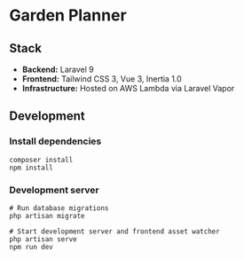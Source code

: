 # Garden Planner

## Stack

* **Backend:** Laravel 9
* **Frontend:** Tailwind CSS 3, Vue 3, Inertia 1.0
* **Infrastructure:** Hosted on AWS Lambda via Laravel Vapor

## Development

### Install dependencies
```
composer install
npm install
```

### Development server
```
# Run database migrations
php artisan migrate

# Start development server and frontend asset watcher
php artisan serve
npm run dev
```
